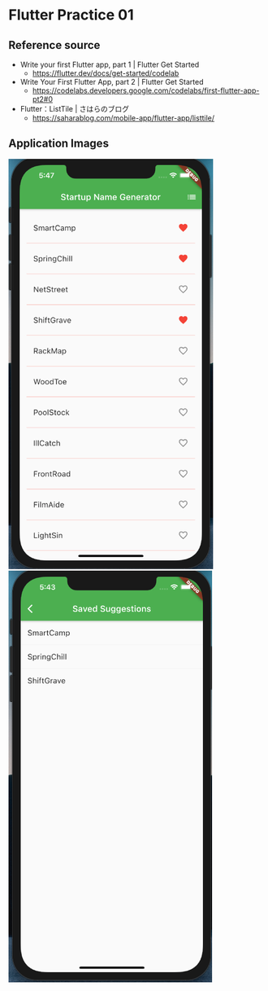 # Flutter Practice 01

## Reference source
- Write your first Flutter app, part 1 | Flutter Get Started
  - https://flutter.dev/docs/get-started/codelab
- Write Your First Flutter App, part 2 | Flutter Get Started
  - https://codelabs.developers.google.com/codelabs/first-flutter-app-pt2#0
- Flutter：ListTile | さはらのブログ
  - https://saharablog.com/mobile-app/flutter-app/listtile/

## Application Images
![image1.png](https://github.com/JUNKI555/flutter_practice01/blob/main/image1.png)
![image2.png](https://github.com/JUNKI555/flutter_practice01/blob/main/image2.png)
